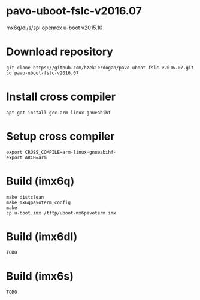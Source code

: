 # pavo-uboot-fslc-v2016.07
mx6q/dl/s/spl openrex u-boot v2015.10 
 
# Download repository
    git clone https://github.com/hzekierdogan/pavo-uboot-fslc-v2016.07.git
    cd pavo-uboot-fslc-v2016.07
 
# Install cross compiler
    apt-get install gcc-arm-linux-gnueabihf
 
# Setup cross compiler
    export CROSS_COMPILE=arm-linux-gnueabihf-
    export ARCH=arm
 
# Build (imx6q)
    make distclean
    make mx6qpavoterm_config
    make
    cp u-boot.imx /tftp/uboot-mx6pavoterm.imx
 
# Build (imx6dl)
    TODO
 
# Build (imx6s)
    TODO

